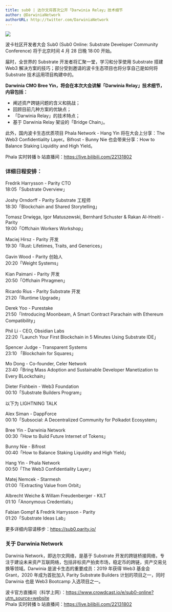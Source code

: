```yaml
---
title: sub0 | 达尔文将首次公开「Darwinia Relay」技术细节
author: @DarwiniaNetwork
authorURL: http://twitter.com/DarwiniaNetwork
---
```


![](assets/2020-04-28-sub0-online.png)

波卡社区开发者大会 Sub0 (Sub0 Online: Substrate Developer Community Conference) 将于北京时间 4 月 28 日晚 18:00 开始。

<!--truncate-->

届时，全世界的 Substrate 开发者将汇聚一堂，学习和分享使用 Substrate 搭建 Web3 解决方案的技巧；部分受到邀请的波卡生态项目也将分享自己是如何将 Substrate 技术运用项目构建中的。

**Darwinia CMO Bree Yin，将会在本次大会讲解「Darwinia Relay」技术细节，内容包括：**

- 阐述资产跨链问题的含义和挑战；
- 回顾目前几种方案的优缺点；
- 「Darwinia Relay」的技术特点；
- 基于 Darwinia Relay 架设的「Bridge Chain」。

此外，国内波卡生态优质项目 Phala Network - Hang Yin 将在大会上分享：The Web3 Confidentiality Layer。Bifrost - Bunny Nie 也会带来分享：How to Balance Staking Liquidity and High Yield。

Phala 实时转播 b 站直播间：https://live.bilibili.com/22131802

### 详细日程安排：

Fredrik Harrysson - Parity CTO  
18:05「Substrate Overview」

Joshy Orndorff - Parity Substrate 工程师  
18:30「Blockchain and Shared Storytelling」

Tomasz Drwięga, Igor Matuszewski, Bernhard Schuster & Rakan Al-Hneiti - Parity  
19:00「Offchain Workers Workshop」

Maciej Hirsz - Parity 开发  
19:30「Rust: Lifetimes, Traits, and Generices」

Gavin Wood - Parity 创始人  
20:20「Weight Systems」

Kian Paimani - Parity 开发  
20:50「Offchain Phragmen」

Ricardo Rius - Parity Substrate 开发  
21:20「Runtime Upgrade」

Derek Yoo - Purestake  
21:50「Introducing Moonbeam, A Smart Contract Parachain with Ethereum Compatibility」

Phil Li - CEO, Obsidian Labs  
22:20「Launch Your First Blockchain in 5 Minutes Using Substrate IDE」

Spencer Judge - Transparent Systems  
23:10 「Blockchain for Squares」

Mo Dong - Co-founder, Celer Network  
23:40「Bring Mass Adoption and Sustainable Developer Manetization to Every BLockchain」

Dieter Fishbein - Web3 Foundation  
00:10「Substrate Builders Program」

以下为 LIGHTNING TALK

Alex Siman - DappForce  
00:10「Subsocial: A Decentralized Community for Polkadot Ecosystem」

Bree Yin - Darwinia Network  
00:30「How to Build Future Internet of Tokens」

Bunny Nie - Bifrost  
00:40「How to Balance Staking Liquidity and High Yield」

Hang Yin - Phala Network  
00:50「The Web3 Confidentiality Layer」

Matej Nemcek - Starmesh  
01:00「Extracting Value from Orbit」

Albrecht Weiche & Willam Freudenberger - KILT  
01:10「Anonymous Credentials」

Fabian Gompf & Fredrik Harrysson - Parity  
01:20「Substrate Ideas Lab」

更多详细内容请移步：https://sub0.parity.io/

### 关于 Darwinia Network

Darwinia Network，即达尔文网络，是基于 Substrate 开发的跨链桥接网络，专注于建设未来资产互联网络，包括非标资产拍卖市场，稳定币的跨链，资产交易兑换等领域。Darwinia 是波卡生态的重要成员：2019 年获得 Web3 基金会 Grant，2020 年成为首批加入 Parity Substrate Builders 计划的项目之一，同时 Darwinia 也是 Web3 Bootcamp 入选项目之一。

波卡官方直播间（科学上网）：https://www.crowdcast.io/e/sub0-online?utm_source=website  
Phala 实时转播 b 站直播间：https://live.bilibili.com/22131802
